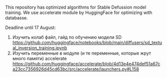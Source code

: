 This repository has optimized algorithms for Stable Defussion model training.
We use accelerate module by HuggingFace for optimizing with databasse.

Deadline until 17 August:

1. Изучить колаб файл, гайд по обучению модели SD https://github.com/huggingface/notebooks/blob/main/diffusers/sd_textual_inversion_training.ipynb
2. Изучить переменные в модуле (и те переменные, которые жрут много памяти) accelerate https://github.com/huggingface/accelerate/blob/4d13e4e474def51a67ca23cc7356926d45cd63bc/src/accelerate/launchers.py#L158
